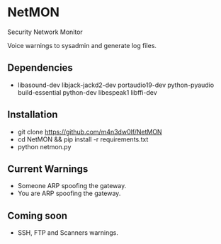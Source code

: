 # NetMON
Security Network Monitor<br/>

Voice warnings to sysadmin and generate log files.<br />

## Dependencies

 - libasound-dev libjack-jackd2-dev portaudio19-dev python-pyaudio build-essential python-dev libespeak1 libffi-dev

## Installation

 - git clone https://github.com/m4n3dw0lf/NetMON
 - cd NetMON && pip install -r requirements.txt
 - python netmon.py

## Current Warnings

  - Someone ARP spoofing the gateway.
  - You are ARP spoofing the gateway.

## Coming soon

  - SSH, FTP and Scanners warnings.
